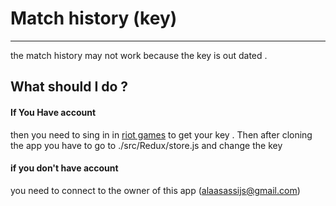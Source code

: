 # Match history (key)
---
the match history may not work because the key is out dated .
## What should I do ?
#### If You Have account 
then you need to sing in in [riot games](https://developer.riotgames.com/) to get your key . Then after cloning the app you have to go to ./src/Redux/store.js and change the key 
#### if you don't have account 
you need  to connect to the owner of this app (alaasassijs@gmail.com) 
